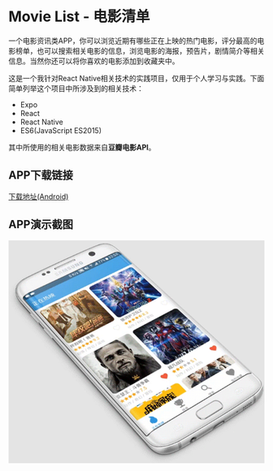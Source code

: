 # Movie List - 电影清单

一个电影资讯类APP，你可以浏览近期有哪些正在上映的热门电影，评分最高的电影榜单，也可以搜索相关电影的信息，浏览电影的海报，预告片，剧情简介等相关信息。当然你还可以将你喜欢的电影添加到收藏夹中。

这是一个我针对React Native相关技术的实践项目，仅用于个人学习与实践。下面简单列举这个项目中所涉及到的相关技术：

- Expo
- React
- React Native
- ES6(JavaScript ES2015)

其中所使用的相关电影数据来自**豆瓣电影API**。

## APP下载链接

[下载地址(Android)](http://works.flyerq.com/portfolio/movie-list/movie-list_latest.apk "电影清单")

## APP演示截图

<img src="https://github.com/flyerq/movie-list/blob/master/demo.gif" alt="Demo" width="688" />
